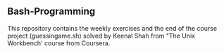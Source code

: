 ## Bash-Programming

This repository contains the weekly exercises and the end of the course project (guessingame.sh) solved by Keenal Shah from "The Unix Workbench' course from Coursera.
